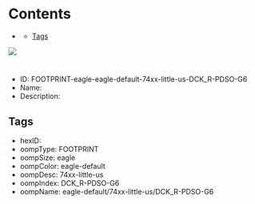 



Contents
========

* [](#)
	* [Tags](#tags)
  
![][im]
# 

- ID: FOOTPRINT-eagle-eagle-default-74xx-little-us-DCK_R-PDSO-G6
- Name: 
- Description: 

## Tags

- hexID: 
- oompType: FOOTPRINT
- oompSize: eagle
- oompColor: eagle-default
- oompDesc: 74xx-little-us
- oompIndex: DCK_R-PDSO-G6
- oompName: eagle-default/74xx-little-us/DCK_R-PDSO-G6



[im]: image.png

